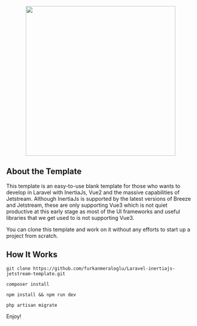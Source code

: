 <p align="center"><a href="https://laravel.com" target="_blank"><img src="https://raw.githubusercontent.com/laravel/art/master/logo-lockup/5%20SVG/2%20CMYK/1%20Full%20Color/laravel-logolockup-cmyk-red.svg" width="400"></a></p>

## About the Template

This template is an easy-to-use blank template for those who wants to develop in Laravel with InertiaJs, Vue2 and the massive capabilities of Jetstream. Although InertiaJs is supported by the latest versions of Breeze and Jetstream, these are only supporting Vue3 which is not quiet productive at this early stage as most of the UI frameworks and useful libraries that we get used to is not supporting Vue3. 

You can clone this template and work on it without any efforts to start up a project from scratch.

## How It Works
`git clone https://github.com/furkanmeraloglu/Laravel-inertiajs-jetstream-template.git`

`composer install`

`npm install && npm run dev`

`php artisan migrate`

Enjoy! 


